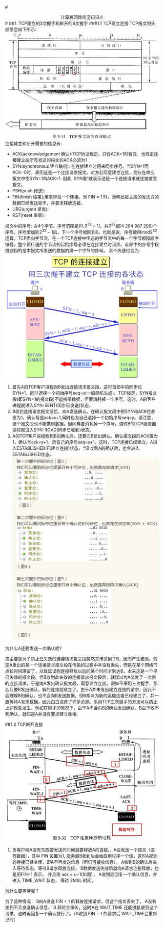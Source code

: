 #<center>计算机网路常见知识点</center>#
##1. TCP建立的3次握手和断开的4次握手
###1.1 TCP建立连接
TCP报文的头部信息如下所示:
![](./pics/216.png)
连接建立和断开需要的信息有:
+ ACK(acknowledgement 确认):TCP协议规定，只有ACK=1时有效，也规定连接建立后所有发送的报文的ACK必须为1
+ SYN(synchronous 建立联机): 在连接建立时用来同步序号。当SYN=1而ACK=0时，表明这是一个连接请求报文。对方若同意建立连接，则应在响应报文中使SYN=1和ACK=1. 因此,  SYN置1就表示这是一个连接请求或连接接受报文。
+ PSH(push 传送):
+ FIN(finish 结束):用来释放一个连接。当 FIN = 1 时，表明此报文段的发送方的数据已经发送完毕，并要求释放连接。
+ URG(urgent 紧急):
+ RST(reset 重置):

报文中的序号: 占4个字节。序号范围是$[0, 2^{32}-1]$，共$2^{32}$(即4 284 967 296)个序号。序号增加到$2^{32}-1$后，下一个序号就回到0。也就是说，序号使用$mod 2^{32}$运算。TCP面向字节流，在一个TCP连接中传送的字节流中的每一个字节都按顺序编号。整个要传送的字节流的起始序号必须在连接建立时设置。首部中的序号字段值则指的是本报文所发送的数据的第一个字节的序号。
真个传送过程为:
![](./pics/217.png)
1. 首先A的TCP客户进程向B发出连接请求报文段，这时首部中的同步位SYN=1，同时选择一个初始序号seq=x(一般随机生成)。TCP规定，SYN报文段(即SYN=1的报文段)不能携带数据，但要消耗掉一个序号。这时，A的客户进程就进入SYN-SENT(同步已发送)状态。
2. B收到连接请求报文段后，向A发送确认。在确认报文段中把SYN和ACK位都置为1，确认号是ack=x+1,同时也为自己选择一个初始序号seq=y。请注意，这个报文段也不能携带数据，但同样要消耗掉一个序号。这时B的TCP服务器进程就进入SYN-RCVD(同步已收到)状态。
3. A的TCP客户进程收到B的确认后，还要向B给出确认。确认报文段的ACK置为1，确认号ack=y+1，而自己的序号seq=x+1。这时，TCP连接已经建立，A进入ESTABLISHED(已建立连接)状态，当B收到A的确认后，也会进入ESTABLISHED状态。
![](./pics/218.png)

为什么A还要发送一次确认呢?

这主要是为了防止已失效的连接请求报文段突然又传送到了B，因而产生错误。假定A发出的某一个连接请求报文段在传输的过程中并没有丢失，而是在某个网络节点长时间滞留了，以致延误到连接释放以后的某个时间才到达B。本来这是一个早已失效的报文段。但B收到此失效的连接请求报文段后，就误以为A又发了一次新的连接请求，于是向A发出确认报文段，同意建立连接。假如不采用三次握手，那么只要B发出确认，新的连接就建立了。由于A并未发出建立连接的请求，因此不会理睬B的确认，也不会向B发送数据。但B却以为新的运输连接已经建立了，并一直等待A发来数据，因此白白浪费了许多资源。采用TCP三次握手的方法可以防止上述现象发生。例如在刚才的情况下，由于A不会向B的确认发出确认，B由于收不到确认，就知道A并没有要求建立连接。

##1.2 TCP断开连接
![](./pics/219.png)
1. 当客户端A没有东西要发送的时候就要释放A的连接,，A会发送一个报文（没有数据），其中 FIN 设置为1,  服务器B收到后会给应用程序一个信，这时A那边的连接已经关闭，即A不再发送信息（但仍可接收信息）。  A收到B的确认后进入等待状态，等待B请求释放连接， B数据发送完成后就向A请求连接释放，也是用FIN=1 表示， 并且用 ack = u+1(如图）， A收到后回复一个确认信息，并进入 TIME_WAIT 状态， 等待 2MSL 时间。

为什么要等待呢？

为了这种情况： B向A发送 FIN = 1 的释放连接请求，但这个报文丢失了， A没有接到不会发送确认信息， B 超时会重传，这时A在 WAIT_TIME 还能够接收到这个请求，这时再回复一个确认就行了。（A收到 FIN = 1 的请求后 WAIT_TIME会重新记时）

